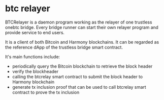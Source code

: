 # btc relayer

BTCRelayer is a daemon program working as the relayer of one trustless onebtc bridge.
Every bridge runner can start their own relayer program and provide service to end users.

It is a client of both Bitcoin and Harmony blockchains.
It can be regarded as the reference dApp of the trustless bridge smart contract.

It's main functions include:
 
+ periodically query the Bitcoin blockchain to retrieve the block header 
+ verify the blockheader 
+ calling the btcrelay smart contract to submit the block header to Harmony blockchain
+ generate tx inclusion proof that can be used to call btcrelay smart contract to prove the tx inclusion
